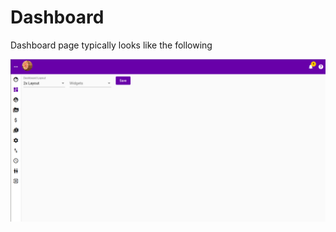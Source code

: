 # Dashboard

Dashboard page typically looks like the following

![](../.gitbook/assets/dashboard.png)

